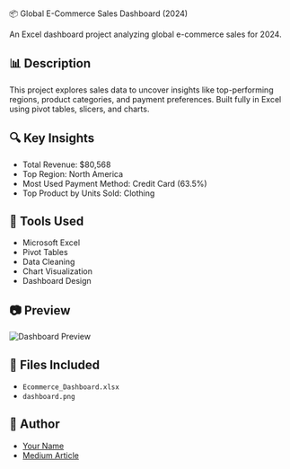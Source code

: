 📦 Global E-Commerce Sales Dashboard (2024)

An Excel dashboard project analyzing global e-commerce sales for 2024.

## 📊 Description
This project explores sales data to uncover insights like top-performing regions, product categories, and payment preferences. Built fully in Excel using pivot tables, slicers, and charts.

## 🔍 Key Insights
- Total Revenue: $80,568  
- Top Region: North America  
- Most Used Payment Method: Credit Card (63.5%)  
- Top Product by Units Sold: Clothing

## 🧰 Tools Used
- Microsoft Excel  
- Pivot Tables  
- Data Cleaning  
- Chart Visualization  
- Dashboard Design

## 📷 Preview
![Dashboard Preview](dashboard.png)

## 📂 Files Included
- `Ecommerce_Dashboard.xlsx`  
- `dashboard.png`

## 🧠 Author
- [Your Name](https://www.linkedin.com/in/yourprofile)
- [Medium Article](https://medium.com/@yourusername)
